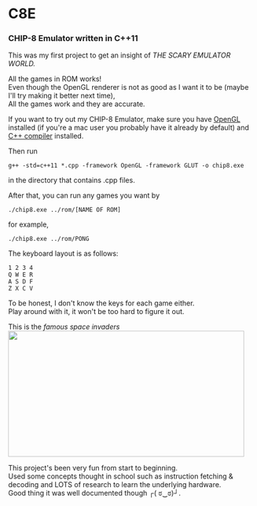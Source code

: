 # C8E
### CHIP-8 Emulator written in C++11


This was my first project to get an insight of *THE SCARY EMULATOR WORLD.*  


All the games in ROM works!  
Even though the OpenGL renderer is not as good as I want it to be (maybe I'll try making it better next time),  
All the games work and they are accurate.  


If you want to try out my CHIP-8 Emulator, make sure you have [OpenGL](https://opengl.en.softonic.com/) installed (if you're a mac user you probably have it already by default) and [C++ compiler](https://gcc.gnu.org/) installed.  



Then run   
```
g++ -std=c++11 *.cpp -framework OpenGL -framework GLUT -o chip8.exe
```
in the directory that contains .cpp files.  



After that, you can run any games you want by  
```
./chip8.exe ../rom/[NAME OF ROM]
```



for example,  
```
./chip8.exe ../rom/PONG
```



The keyboard layout is as follows:  
```
1 2 3 4
Q W E R
A S D F
Z X C V
```
To be honest, I don't know the keys for each game either.  
Play around with it, it won't be too hard to figure it out.  

This is the *famous space invaders*  
<img src="https://github.com/marksim5/C8E/blob/master/demo/demo.gif?raw=true" width="480" height="256"/>

This project's been very fun from start to beginning.  
Used some concepts thought in school such as instruction fetching & decoding and LOTS of research to learn the underlying hardware.  
Good thing it was well documented though ┌( ಠ‿ಠ)┘.  